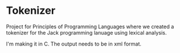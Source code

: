 # Tokenizer

Project for Principles of Programming Languages where we created a tokenizer for the Jack programming lanuage using lexical analysis.

I'm making it in C. The output needs to be in xml format.